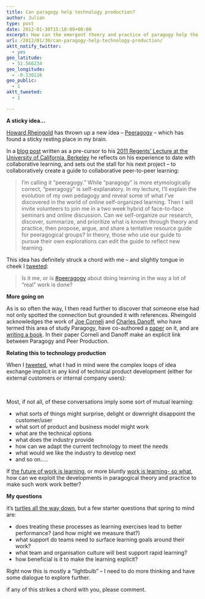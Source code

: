 ```yaml
---
title: Can paragogy help technology production?
author: Julian
type: post
date: 2012-01-30T15:10:09+00:00
excerpt: How can the emergent theory and practice of paragogy help the product development process?
url: /2012/01/30/can-paragogy-help-technology-production/
aktt_notify_twitter:
  - yes
geo_latitude:
  - 51.566234
geo_longitude:
  - -0.130116
geo_public:
  - 1
aktt_tweeted:
  - 1

---
```

**A sticky idea&#8230;**

[Howard Rheingold][1] has thrown up a new idea – [Peeragogy][2] – which has found a sticky resting place in my brain.

In a [blog post][3] written as a pre-cursor to his [2011 Regents’ Lecture at the University of California, Berkeley][4] he reflects on his experience to date with collaborative learning, and sets out the stall for his next project – to collaboratively create a guide to collaborative peer-to-peer learning:

<blockquote cite="http://dmlcentral.net/blog/howard-rheingold/toward-peeragogy">
  <p>
    I&#8217;m calling it &#8220;peeragogy.&#8221; While &#8220;paragogy&#8221; is more etymologically correct, &#8220;peeragogy&#8221; is self-explanatory. In my lecture, I&#8217;ll explain the evolution of my own pedagogy and reveal some of what I&#8217;ve discovered in the world of online self-organized learning. Then I will invite volunteers to join me in a two week hybrid of face-to-face seminars and online discussion. Can we self-organize our research, discover, summarize, and prioritize what is known through theory and practice, then propose, argue, and share a tentative resource guide for peeragogical groups? In theory, those who use our guide to pursue their own explorations can edit the guide to reflect new learning.
  </p>
</blockquote>

This idea has definitely struck a chord with me – and slightly tongue in cheek I [tweeted][5]:

<blockquote cite="https://twitter.com/#!/Synesthesia/status/162805877710143488">
  <p>
    Is it me, or is <a href="https://twitter.com/#!/search?q=%23peeragogy">#peeragogy</a> about doing learning in the way a lot of &#8220;real&#8221; work is done?
  </p>
</blockquote>

**More going on**

As is so often the way, I then read further to discover that someone else had not only spotted the connection but grounded it with references. Rheingold acknowledges the work of [Joe Corneli][6] and [Charles Danoff][7], who have termed this area of study Paragogy, have co-authored a [paper][8] on it, and are [writing a book][9]. In their paper Corneli and Danoff make an explicit link between Paragogy and Peer Production.

**Relating this to technology production**

When I [tweeted][5], what I had in mind were the complex loops of idea exchange implicit in any kind of technical product development (either for external customers or internal company users):

&nbsp;
  


<div id="creately-container-gy1jxwd72-VzEoUElf2ZSTXW0IQ3mzpbBcn7M=">
</div>



Most, if not all, of these conversations imply some sort of mutual learning:

  * what sorts of things might surprise, delight or downright disappoint the customer/user
  * what sort of product and business model might work
  * what are the technical options
  * what does the industry provide
  * how can we adapt the current technology to meet the needs
  * what would we like the industry to develop next
  * and so on…..

If [the future of work is learning][10], or more bluntly [work is learning- so what][11], how can we exploit the developments in paragogical theory and practice to make such work work better?

**My questions**

it’s [turtles all the way down][12], but a few starter questions that spring to mind are:

  * does treating these processes as learning exercises lead to better performance? (and how might we measure that?)
  * what support do teams need to surface learning goals around their work?
  * what team and organisation culture will best support rapid learning?
  * how beneficial is it to make the learning explicit?

Right now this is mostly a “lightbulb” – I need to do more thinking and have some dialogue to explore further.

if any of this strikes a chord with you, please comment.

<div class="zemanta-pixie" style="margin-top: 10px; height: 15px;">
  <img class="zemanta-pixie-img" style="border: none; float: right;" src="http://img.zemanta.com/pixy.gif?x-id=d0c617e7-0be2-4439-bfc3-b3dad1250ca9" alt="" />
</div>

 [1]: http://www.rheingold.com/
 [2]: http://socialmediaclassroom.com/host/peeragogy/
 [3]: http://dmlcentral.net/blog/howard-rheingold/toward-peeragogy
 [4]: http://vimeo.com/35685124
 [5]: https://twitter.com/#!/Synesthesia/status/162805877710143488
 [6]: http://metameso.org/~joe/
 [7]: http://mr.danoff.org/
 [8]: http://metameso.org/~joe/docs/paragogy-final.pdf
 [9]: http://paragogy.net/
 [10]: http://socialenterprisetoday.com/blog/posts/The-Future-of-Work-Is-Learning/
 [11]: http://www.jarche.com/2010/10/work-is-learning-so-what/
 [12]: http://en.wikipedia.org/wiki/Turtles_all_the_way_down